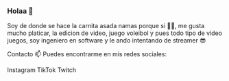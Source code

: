###  Holaa 👋

Soy de donde se hace la carnita asada namas porque si 🥩🤠, me gusta mucho platicar, la edicion de video, juego voleibol y pues todo tipo de video juegos, soy ingeniero en software y le ando intentando de streamer 😎

Contacto 📫
Puedes encontrarme en mis redes sociales:

Instagram
TikTok
Twitch
